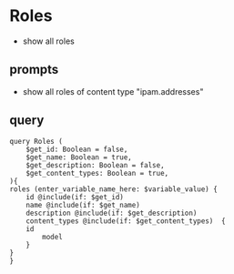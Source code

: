 # Roles
 - show all roles
## prompts
- show all roles of content type "ipam.addresses"
## query

    query Roles (
        $get_id: Boolean = false,
        $get_name: Boolean = true,
        $get_description: Boolean = false,
        $get_content_types: Boolean = true,
    ){
    roles (enter_variable_name_here: $variable_value) {
        id @include(if: $get_id)
        name @include(if: $get_name)
        description @include(if: $get_description)
        content_types @include(if: $get_content_types)  {
        id
            model
        }
    }
    }